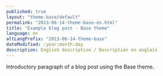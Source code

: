 ```yaml
---
published: true
layout: "theme-base/default"
permalink: "2013-06-14-theme-base-en.html"
title: "Example blog post - Base theme"
language: en
altLangPrefix: "2013-06-14-theme-base"
dateModified: :year:month:day
description: English description / Description en anglais
---
```


Introductory paragraph of a blog post using the Base theme.
